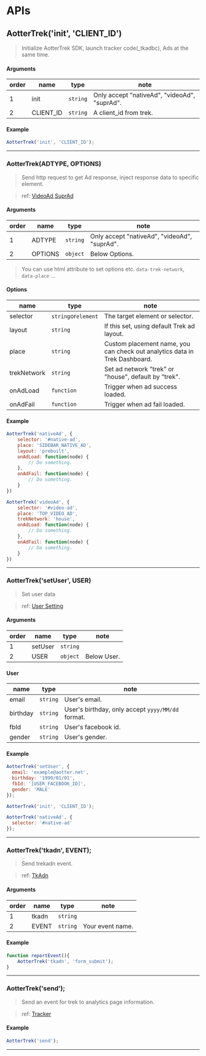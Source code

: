 # APIs

## AotterTrek('init', 'CLIENT_ID')

> Initialize AotterTrek SDK, launch tracker code(_tkadbc), Ads at the same time.

#### Arguments
| order | name      | type     | note                                         |
|-------|-----------|----------|----------------------------------------------|
| 1     | init      | `string` | Only accept "nativeAd", "videoAd", "suprAd". |
| 2     | CLIENT_ID | `string` | A client_id from trek.                       |


#### Example
```js
AotterTrek('init', 'CLIENT_ID');
```
---

### AotterTrek(ADTYPE, OPTIONS)

> Send http request to get Ad response, inject response data to specific element.

> ref: [VideoAd](/Web/Video),[SuprAd](/Web/SuprAd)
<!-- > ref: [NativeAd](/Web/NativeAd),[VideoAd](/Web/Video),[SuprAd](/Web/SuprAd) -->

#### Arguments
| order | name    | type     | note                                         |
|-------|---------|----------|----------------------------------------------|
| 1     | ADTYPE  | `string` | Only accept "nativeAd", "videoAd", "suprAd". |
| 2     | OPTIONS | `object` | Below Options.                               |


> You can use html attribute to set options etc. `data-trek-network`, `data-place` ...

#### Options
| name        | type                  | note                                                                       |
|-------------|-----------------------|----------------------------------------------------------------------------|
| selector    | `string`or`element`   | The target element or selector.                                            |
| layout      | `string`              | If this set, using default Trek ad layout.                                 |
| place       | `string`              | Custom placement name, you can check out analytics data in Trek Dashboard. |
| trekNetwork | `string`              | Set ad network "trek" or "house", default by "trek".                       |
| onAdLoad    | `function`            | Trigger when ad success loaded.                                            |
| onAdFail    | `function`            | Trigger when ad fail loaded.                                               |


#### Example

```js
AotterTrek('nativeAd', {
	selector: '#native-ad',
	place: 'SIDEBAR_NATIVE_AD',
	layout: 'prebuilt',
	onAdLoad: function(node) {
		// Do something.
	},
	onAdFail: function(node) {
		// Do something.
	}
})
```

```js
AotterTrek('videoAd', {
	selector: '#video-ad',
	place: 'TOP_VIDEO_AD',
	trekNetwork: 'house',
	onAdLoad: function(node) {
		// Do something.
	},
	onAdFail: function(node) {
		// Do something.
	}
})
```

---

### AotterTrek('setUser', USER)
> Set user data

> ref: [User Setting](/Web/UserSetting)

#### Arguments
| order | name    | type     | note       |
|-------|---------|----------|------------|
| 1     | setUser | `string` |            |
| 2     | USER    | `object` | Below User.|


#### User
| name     | type     | note                                              |
|----------|----------|---------------------------------------------------|
| email    | `string` | User's email.                                     |
| birthday | `string` | User's birthday, only accept `yyyy/MM/dd` format. |
| fbId     | `string` | User's facebook id.                               |
| gender   | `string` | User's gender.                                    |


#### Example
```js
AotterTrek('setUser', {
  email: 'example@aotter.net',  
  birthday: '1999/01/01',
  fbId: '[USER_FACEBOOK_ID]',
  gender: 'MALE'
});

AotterTrek('init', 'CLIENT_ID');

AotterTrek('nativeAd', {
  selector: '#native-ad'
});
```

---


###  AotterTrek('tkadn', EVENT);

> Send trekadn event.

> ref: [TkAdn](/Web/TkAdn)

#### Arguments
| order | name    | type     | note             |
|-------|---------|----------|------------------|
| 1     | tkadn   | `string` |                  |
| 2     | EVENT   | `string` | Your event name. |


#### Example

```js
function reportEvent(){
	AotterTrek('tkadn', 'form_submit');
}
```

---


###  AotterTrek('send');

> Send an event for trek to analytics page information.

> ref: [Tracker](/Web/Tracker)

#### Example

```js
AotterTrek('send');
```

---

